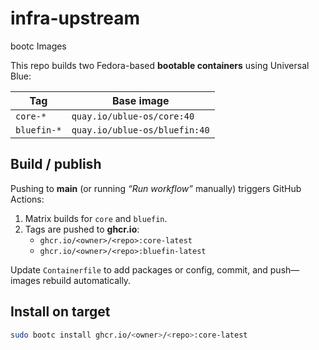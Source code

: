 # infra-upstream

bootc Images

This repo builds two Fedora-based **bootable containers** using Universal Blue:

| Tag | Base image |
|-----|------------|
| `core-*`    | `quay.io/ublue-os/core:40` |
| `bluefin-*` | `quay.io/ublue-os/bluefin:40` |

## Build / publish

Pushing to **main** (or running *“Run workflow”* manually) triggers GitHub Actions:

1. Matrix builds for `core` and `bluefin`.
2. Tags are pushed to **ghcr.io**:
   * `ghcr.io/<owner>/<repo>:core-latest`
   * `ghcr.io/<owner>/<repo>:bluefin-latest`

Update `Containerfile` to add packages or config, commit, and push—images rebuild automatically.

## Install on target

```bash
sudo bootc install ghcr.io/<owner>/<repo>:core-latest